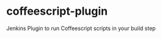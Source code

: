 coffeescript-plugin
===================

Jenkins Plugin to run Coffeescript scripts in your build step